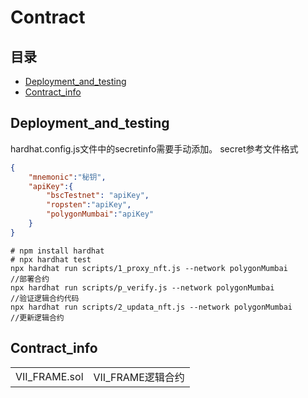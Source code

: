 # Contract
## 目录
* [Deployment_and_testing](#Deployment_and_testing) 
* [Contract_info](#Contract_info)

## Deployment_and_testing
hardhat.config.js文件中的secretinfo需要手动添加。
secret参考文件格式
```json
{
    "mnemonic":"秘钥",
    "apiKey":{
        "bscTestnet": "apiKey",
        "ropsten":"apiKey",
        "polygonMumbai":"apiKey"
    }
}
```

```shell
# npm install hardhat
# npx hardhat test
npx hardhat run scripts/1_proxy_nft.js --network polygonMumbai
//部署合约
npx hardhat run scripts/p_verify.js --network polygonMumbai
//验证逻辑合约代码
npx hardhat run scripts/2_updata_nft.js --network polygonMumbai
//更新逻辑合约
```

## Contract_info
|       |       |
|   -------------   |   -------------   |
|   VII_FRAME.sol    |   VII_FRAME逻辑合约      |
